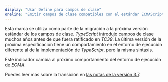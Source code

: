 ```yaml
---
display: "Usar Define para campos de clase"
oneline: "Emitir campos de clase compatibles con el estándar ECMAScript."
---
```


Esta marca se utiliza como parte de la migración a la próxima versión estándar de los campos de clase. *TypeScript* introdujo campos de clase muchos años antes de que fuera ratificado en *TC39*. La última versión de la próxima especificación tiene un comportamiento en el entorno de ejecución diferente al de la implementación de *TypeScript*, pero la misma sintaxis.

Este indicador cambia al próximo comportamiento del entorno de ejecución de *ECMA*.

Puedes leer más sobre la transición en [las notas de la versión 3.7](/docs/handbook/release-notes/typescript-3-7.html#el-indicador-usedefineforclassfields-y-el-modificador-de-propiedad-declare).

